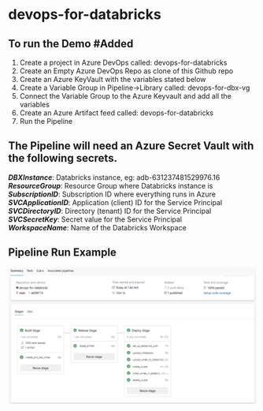 # devops-for-databricks


## To run the Demo #Added
	
1.	Create a project in Azure DevOps called: devops-for-databricks
2.	Create an Empty Azure DevOps Repo as clone of this Github repo
3.	Create an Azure KeyVault with the variables stated below
4.	Create a Variable Group in Pipeline->Library called: devops-for-dbx-vg
5.	Connect the Variable Group to the Azure Keyvault and add all the variables
6.	Create an Azure Artifact feed called: devops-for-databricks
7.	Run the Pipeline


## The Pipeline will need an Azure Secret Vault with the following secrets.<br>

***DBXInstance***: Databricks instance, eg: adb-631237481529976.16<br>
***ResourceGroup***: Resource Group where Databricks instance is<br>
***SubscriptionID***: Subscription ID where everything runs in Azure<br>
***SVCApplicationID***: Application (client) ID for the Service Principal<br>
***SVCDirectoryID***: Directory (tenant) ID for the Service Principal<br>
***SVCSecretKey***: Secret value for the Service Principal<br>
***WorkspaceName***: Name of the Databricks Workspace<br>

## Pipeline Run Example<br>
![Pipeline Run Sample!](/pipeline-screenshot.png "Pipeline Run Sample")

